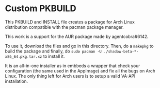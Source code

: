 # Custom PKBUILD

This PKBUILD and INSTALL file creates a package for Arch Linux distribution compatible with the pacman package manager.

This work is a support for the AUR package made by agentcobra#6142.

To use it, download the files and go in this directory. Then, do a `makepkg` to build the package and finally, do `sudo pacman -U ./shadow-beta-*-x86_64.pkg.tar.xz` to install it.

It is an all-in-one installer as in embbeds a wrapper that check your configuration (the same used in the AppImage) and fix all the bugs on Arch Linux. The only thing left for Arch users is to setup a valid VA-API installation.
